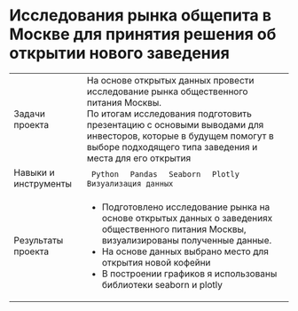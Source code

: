 # Исследования рынка общепита в Москве для принятия решения об открытии нового заведения
<table>
    <tr>
        <td>Задачи проекта</td>
        <td>На основе открытых данных провести исследование рынка общественного питания Москвы. <br/>
            По итогам исследования подготовить презентацию c основыми выводами для инвесторов, которые в будущем помогут в выборе подходящего типа заведения и места для его открытия</td>
    </tr>
    <tr>
        <td>Навыки и инструменты</td>
        <td>
          <code> Python </code>
          <code> Pandas </code>
          <code> Seaborn </code>
          <code> Plotly </code> 
          <code> Визуализация данных </code>     
        </td>
    </tr>
    <tr>
        <td>Результаты проекта</td>
        <td> 
          <ul>
            <li>Подготовлено исследование рынка на основе открытых данных о заведениях общественного питания Москвы, визуализированы полученные данные. </li>
            <li>На основе данных выбрано место для открытия новой кофейни</li>
            <li> В построении графиков я использованы библиотеки seaborn и plotly</li>
          </ul>
        </td>
    </tr>
</table>
